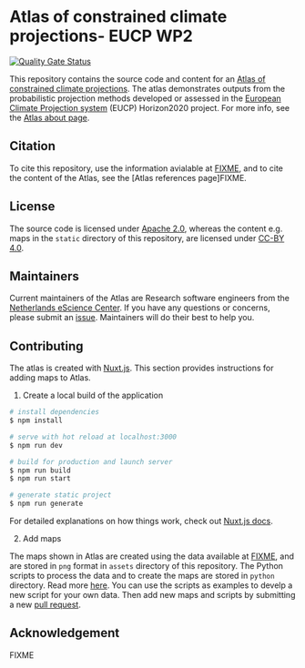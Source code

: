 # Atlas of constrained climate projections- EUCP WP2

[![Quality Gate Status](https://sonarcloud.io/api/project_badges/measure?project=eucp-project_atlas&metric=alert_status)](https://sonarcloud.io/summary/new_code?id=eucp-project_atlas)

This repository contains the source code and content for an [Atlas of constrained climate projections](https://eucp-project.github.io/atlas/). The atlas demonstrates outputs from the probabilistic projection methods developed or assessed in the [European Climate Projection system](https://www.eucp-project.eu/) (EUCP)
Horizon2020 project. For more info, see the [Atlas about page](https://eucp-project.github.io/atlas/about).

## Citation

To cite this repository, use the information avialable at [FIXME](FIXME),
and to cite the content of the Atlas, see the [Atlas references page]FIXME.

## License

The source code is licensed under [Apache 2.0](./LICENSE), whereas the content
e.g. maps in the `static` directory of this repository, are licensed under
[CC-BY 4.0](https://creativecommons.org/licenses/by/4.0/).

## Maintainers

Current maintainers of the Atlas are Research software engineers from the
[Netherlands eScience Center](https://www.esciencecenter.nl/).
If you have any questions or concerns, please submit an
[issue](https://github.com/eucp-project/atlas/issues). Maintainers will do their
best to help you.

## Contributing

The atlas is created with [Nuxt.js](https://nuxtjs.org/docs/get-started/installation). This section provides instructions for adding maps to Atlas.

1. Create a local build of the application

```bash
# install dependencies
$ npm install

# serve with hot reload at localhost:3000
$ npm run dev

# build for production and launch server
$ npm run build
$ npm run start

# generate static project
$ npm run generate
```

For detailed explanations on how things work, check out [Nuxt.js docs](https://nuxtjs.org).

2. Add maps

The maps shown in Atlas are created using the data available at [FIXME](FIXME),
and are stored in `png` format in `assets` directory of this repository. The
Python scripts to process the data and to create the maps are stored in `python`
directory. Read more [here](./python/README.md).
You can use the scripts as examples to develp a new script for your own data.
Then add new maps and scripts by submitting a new [pull request](https://github.com/eucp-project/atlas/pulls).

## Acknowledgement

FIXME
